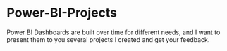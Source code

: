 # Power-BI-Projects
Power BI Dashboards are built over time for different needs, and I want to present them to you several projects I created and get your feedback.
